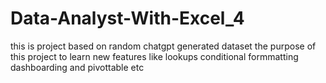 # Data-Analyst-With-Excel_4
this is project based on random chatgpt generated dataset the purpose of this project to learn new features like lookups conditional formmatting dashboarding and pivottable etc
